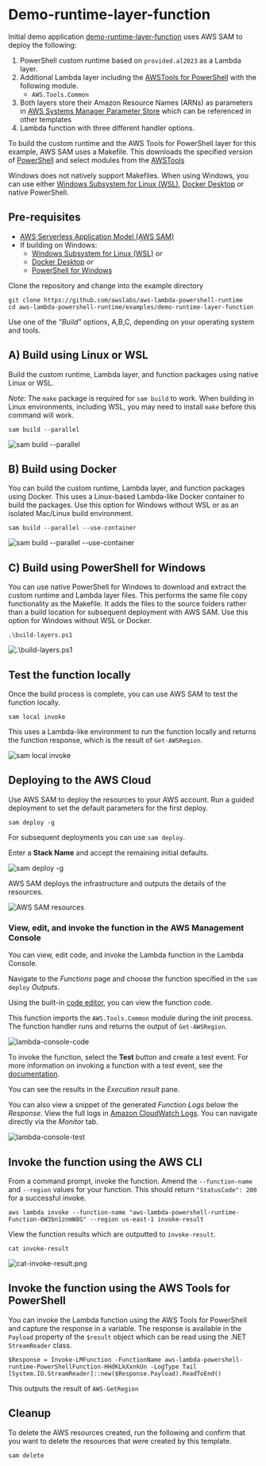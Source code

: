 # Demo-runtime-layer-function

Initial demo application [demo-runtime-layer-function](examples/demo-runtime-layer-function/) uses AWS SAM to deploy the following:

1. PowerShell custom runtime based on ````provided.al2023```` as a Lambda layer.
2. Additional Lambda layer including the [AWSTools for PowerShell](https://aws.amazon.com/powershell/) with the following module.
    * ````AWS.Tools.Common````
3. Both layers store their Amazon Resource Names (ARNs) as parameters in [AWS Systems Manager Parameter Store](https://docs.aws.amazon.com/systems-manager/latest/userguide/systems-manager-parameter-store.html) which can be referenced in other templates
4. Lambda function with three different handler options.

To build the custom runtime and the AWS Tools for PowerShell layer for this example, AWS SAM uses a Makefile. This downloads the specified version of [PowerShell](https://github.com/PowerShell/PowerShell/releases/) and select modules from the [AWSTools](https://sdk-for-net.amazonwebservices.com/ps/v4/latest/AWS.Tools.zip)

Windows does not natively support Makefiles. When using Windows, you can use either [Windows Subsystem for Linux (WSL)](https://docs.microsoft.com/en-us/windows/wsl/about), [Docker Desktop](https://docs.docker.com/get-docker/) or native PowerShell.

## Pre-requisites

* [AWS Serverless Application Model (AWS SAM)](https://aws.amazon.com/serverless/sam/)
* If building on Windows:
  * [Windows Subsystem for Linux (WSL)](https://docs.microsoft.com/en-us/windows/wsl/about) *or*
  * [Docker Desktop](https://docs.docker.com/get-docker/) *or*
  * [PowerShell for Windows](https://docs.microsoft.com/en-us/powershell/scripting/install/installing-powershell-on-windows)

Clone the repository and change into the example directory

```shell
git clone https://github.com/awslabs/aws-lambda-powershell-runtime
cd aws-lambda-powershell-runtime/examples/demo-runtime-layer-function
```

Use one of the *"Build"* options, A,B,C, depending on your operating system and tools.

## A) Build using Linux or WSL

Build the custom runtime, Lambda layer, and function packages using native Linux or WSL.

*Note:* The `make` package is required for `sam build` to work. When building in Linux environments, including WSL, you may need to install `make` before this command will work.

```shell
sam build --parallel
```

![sam build --parallel](../../img/sam-build-parallel.png)

## B) Build using Docker

You can build the custom runtime, Lambda layer, and function packages using Docker. This uses a Linux-based Lambda-like Docker container to build the packages. Use this option for Windows without WSL or as an isolated Mac/Linux build environment.

```shell
sam build --parallel --use-container
```

![sam build --parallel --use-container](/img/sam-build-parallel-use-container.png)

## C) Build using PowerShell for Windows

You can use native PowerShell for Windows to download and extract the custom runtime and Lambda layer files. This performs the same file copy functionality as the Makefile. It adds the files to the source folders rather than a build location for subsequent deployment with AWS SAM. Use this option for Windows without WSL or Docker.

```shell
.\build-layers.ps1
```

![.\build-layers.ps1](/img/build-layers.png)

## Test the function locally

Once the build process is complete, you can use AWS SAM to test the function locally.

```shell
sam local invoke
```

This uses a Lambda-like environment to run the function locally and returns the function response, which is the result of `Get-AWSRegion`.

![sam local invoke](/img/sam-local-invoke.png)

## Deploying to the AWS Cloud

Use AWS SAM to deploy the resources to your AWS account. Run a guided deployment to set the default parameters for the first deploy.

```shell
sam deploy -g
```

For subsequent deployments you can use `sam deploy`.

Enter a **Stack Name** and accept the remaining initial defaults.

![sam deploy -g](/img/sam-deploy-g.png)

AWS SAM deploys the infrastructure and outputs the details of the resources.

![AWS SAM resources](/img/aws-sam-resources.png)

### View, edit, and invoke the function in the AWS Management Console

You can view, edit code, and invoke the Lambda function in the Lambda Console.

Navigate to the *Functions* page and choose the function specified in the `sam deploy` *Outputs*.

Using the built-in [code editor](https://docs.aws.amazon.com/lambda/latest/dg/foundation-console.html#code-editor), you can view the function code.

This function imports the ````AWS.Tools.Common```` module during the init process. The function handler runs and returns the output of ````Get-AWSRegion````.

![lambda-console-code](/img/lambda-console-code.png)

To invoke the function, select the **Test** button and create a test event. For more information on invoking a function with a test event, see the [documentation](https://docs.aws.amazon.com/lambda/latest/dg/getting-started-create-function.html#get-started-invoke-manually).

You can see the results in the *Execution result* pane.

You can also view a snippet of the generated *Function Logs* below the *Response*. View the full logs in [Amazon CloudWatch Logs](https://docs.aws.amazon.com/AmazonCloudWatch/latest/logs). You can navigate directly via the *Monitor* tab.

![lambda-console-test](/img/lambda-console-test.png)

## Invoke the function using the AWS CLI

From a command prompt, invoke the function. Amend the `--function-name` and `--region` values for your function. This should return `"StatusCode": 200` for a successful invoke.

````shell
aws lambda invoke --function-name "aws-lambda-powershell-runtime-Function-6W3bn1znmW8G" --region us-east-1 invoke-result
````

View the function results which are outputted to `invoke-result`.

````shell
cat invoke-result
````

![cat-invoke-result.png](/img/cat-invoke-result.png)

## Invoke the function using the AWS Tools for PowerShell

You can invoke the Lambda function using the AWS Tools for PowerShell and capture the response in a variable. The response is available in the `Payload` property of the `$result` object which can be read using the .NET `StreamReader` class.

````shell
$Response = Invoke-LMFunction -FunctionName aws-lambda-powershell-runtime-PowerShellFunction-HHdKLkXxnkUn -LogType Tail
[System.IO.StreamReader]::new($Response.Payload).ReadToEnd()
````

This outputs the result of `AWS-GetRegion`

## Cleanup

To delete the AWS resources created, run the following and confirm that you want to delete the resources that were created by this template.

````shell
sam delete
````

